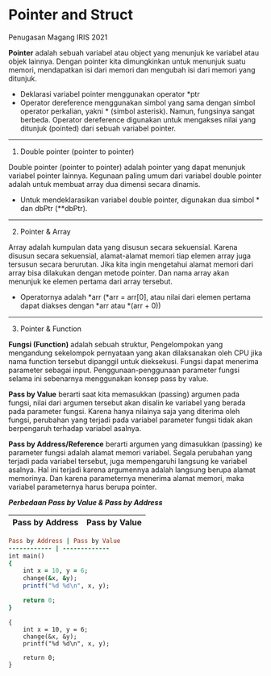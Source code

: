 # Pointer and Struct
Penugasan Magang IRIS 2021

**Pointer** adalah sebuah variabel atau object yang menunjuk ke variabel atau objek lainnya. Dengan pointer kita dimungkinkan untuk menunjuk suatu memori, mendapatkan isi dari memori dan mengubah isi dari memori yang ditunjuk.
- Deklarasi variabel pointer menggunakan operator *ptr
- Operator dereference menggunakan simbol yang sama dengan simbol operator perkalian, yakni * (simbol asterisk). Namun, fungsinya sangat berbeda. Operator dereference digunakan untuk mengakses nilai yang ditunjuk (pointed) dari sebuah variabel pointer.
---------------------------------------

1. Double pointer (pointer to pointer)

Double pointer (pointer to pointer) adalah pointer yang dapat menunjuk variabel pointer lainnya. Kegunaan paling umum dari variabel double pointer adalah untuk membuat array dua dimensi secara dinamis.
- Untuk mendeklarasikan variabel double pointer, digunakan dua simbol * dan dbPtr (**dbPtr).  
--------------------------------------

2. Pointer & Array 

Array adalah kumpulan data yang disusun secara sekuensial. Karena disusun secara sekuensial, alamat-alamat memori tiap elemen array juga tersusun secara berurutan. Jika kita ingin mengetahui alamat memori dari array bisa dilakukan dengan metode pointer. Dan nama array akan menunjuk ke elemen pertama dari array tersebut.

- Operatornya adalah *arr (*arr = arr[0], atau nilai dari elemen pertama dapat diakses dengan *arr atau *(arr + 0))
-----------------------

3. Pointer & Function 

**Fungsi (Function)** adalah sebuah struktur, Pengelompokan yang mengandung sekelompok pernyataan yang akan dilaksanakan oleh CPU jika nama function tersebut dipanggil untuk dieksekusi. Fungsi dapat menerima parameter sebagai input. Penggunaan-penggunaan parameter fungsi selama ini sebenarnya menggunakan konsep pass by value. 

**Pass by Value** berarti saat kita memasukkan (passing) argumen pada fungsi, nilai dari argumen tersebut akan disalin ke variabel yang berada pada parameter fungsi. Karena hanya nilainya saja yang diterima oleh fungsi, perubahan yang terjadi pada variabel parameter fungsi tidak akan berpengaruh terhadap variabel asalnya.

**Pass by Address/Reference** berarti argumen yang dimasukkan (passing) ke parameter fungsi adalah alamat memori variabel. Segala perubahan yang terjadi pada variabel tersebut, juga mempengaruhi langsung ke variabel asalnya. Hal ini terjadi karena argumennya adalah langsung berupa alamat memorinya. Dan karena parameternya menerima alamat memori, maka variabel parameternya harus berupa pointer.

***Perbedaan Pass by Value & Pass by Address***

Pass by Address | Pass by Value
------------ | -------------

```ruby
Pass by Address | Pass by Value
------------ | -------------
int main()
{
    int x = 10, y = 6;
    change(&x, &y);
    printf("%d %d\n", x, y);

    return 0;
}
```
```nt main()
{
    int x = 10, y = 6;
    change(&x, &y);
    printf("%d %d\n", x, y);

    return 0;
}
```

